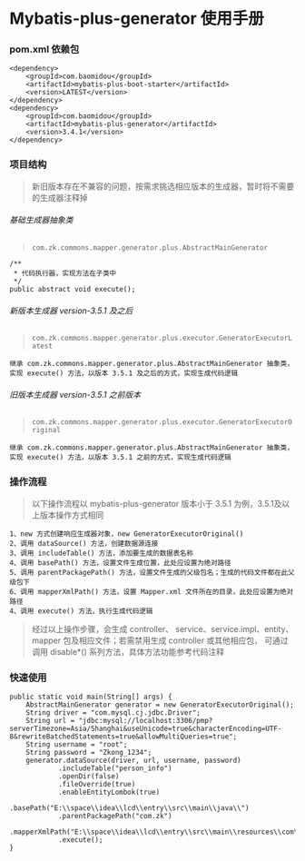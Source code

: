 # Mybatis-plus-generator 使用手册
### pom.xml 依赖包
    
    <dependency>
        <groupId>com.baomidou</groupId>
        <artifactId>mybatis-plus-boot-starter</artifactId>
        <version>LATEST</version>
    </dependency>
    <dependency>
        <groupId>com.baomidou</groupId>
        <artifactId>mybatis-plus-generator</artifactId>
        <version>3.4.1</version>
    </dependency>
    
### 项目结构
> 新旧版本存在不兼容的问题，按需求挑选相应版本的生成器，暂时将不需要的生成器注释掉
###### 基础生成器抽象类
> `com.zk.commons.mapper.generator.plus.AbstractMainGenerator`
>    
    /**
     * 代码执行器，实现方法在子类中
     */
    public abstract void execute();
###### 新版本生成器 version-3.5.1 及之后
> `com.zk.commons.mapper.generator.plus.executor.GeneratorExecutorLatest`

    继承 com.zk.commons.mapper.generator.plus.AbstractMainGenerator 抽象类，实现 execute() 方法，以版本 3.5.1 及之后的方式，实现生成代码逻辑
###### 旧版本生成器 version-3.5.1 之前版本
> `com.zk.commons.mapper.generator.plus.executor.GeneratorExecutorOriginal`

    继承 com.zk.commons.mapper.generator.plus.AbstractMainGenerator 抽象类，实现 execute() 方法，以版本 3.5.1 之前的方式，实现生成代码逻辑

### 操作流程
> 以下操作流程以 mybatis-plus-generator 版本小于 3.5.1 为例，3.5.1及以上版本操作方式相同
    
    1、new 方式创建响应生成器对象，new GeneratorExecutorOriginal()
    2、调用 dataSource() 方法，创建数据源连接
    3、调用 includeTable() 方法，添加要生成的数据表名称
    4、调用 basePath() 方法，设置文件生成位置，此处应设置为绝对路径
    5、调用 parentPackagePath() 方法，设置文件生成的父级包名；生成的代码文件都在此父级包下
    6、调用 mapperXmlPath() 方法，设置 Mapper.xml 文件所在的目录，此处应设置为绝对路径
    4、调用 execute() 方法，执行生成代码逻辑
> 经过以上操作步骤，会生成 controller、 service、service.impl、entity、mapper 包及相应文件；若需禁用生成 controller 或其他相应包，
> 可通过调用 disable*() 系列方法，具体方法功能参考代码注释

### 快速使用
    public static void main(String[] args) {
        AbstractMainGenerator generator = new GeneratorExecutorOriginal();
        String driver = "com.mysql.cj.jdbc.Driver";
        String url = "jdbc:mysql://localhost:3306/pmp?serverTimezone=Asia/Shanghai&useUnicode=true&characterEncoding=UTF-8&rewriteBatchedStatements=true&allowMultiQueries=true";
        String username = "root";
        String password = "Zkong_1234";
        generator.dataSource(driver, url, username, password)
                .includeTable("person_info")
                .openDir(false)
                .fileOverride(true)
                .enableEntityLombok(true)
                .basePath("E:\\space\\idea\\lcd\\entry\\src\\main\\java\\")
                .parentPackagePath("com.zk")
                .mapperXmlPath("E:\\space\\idea\\lcd\\entry\\src\\main\\resources\\com\\zk\\mapper")
                .execute();
    }